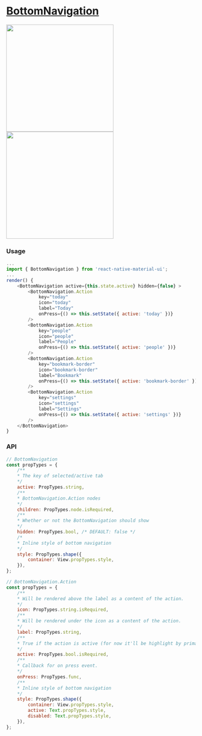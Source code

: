# [BottomNavigation](https://material.google.com/components/bottom-navigation.html)

<img src="https://raw.githubusercontent.com/xotahal/react-native-material-ui-demo-app/master/resources/bottom-navigation-1.gif" width="285">
<img src="https://raw.githubusercontent.com/xotahal/react-native-material-ui-demo-app/master/resources/bottom-navigation-anim.gif" width="285">

### Usage

```js
...
import { BottomNavigation } from 'react-native-material-ui';
...
render() {
    <BottomNavigation active={this.state.active} hidden={false} >
        <BottomNavigation.Action
            key="today"
            icon="today"
            label="Today"
            onPress={() => this.setState({ active: 'today' })}
        />
        <BottomNavigation.Action
            key="people"
            icon="people"
            label="People"
            onPress={() => this.setState({ active: 'people' })}
        />
        <BottomNavigation.Action
            key="bookmark-border"
            icon="bookmark-border"
            label="Bookmark"
            onPress={() => this.setState({ active: 'bookmark-border' })}
        />
        <BottomNavigation.Action
            key="settings"
            icon="settings"
            label="Settings"
            onPress={() => this.setState({ active: 'settings' })}
        />
    </BottomNavigation>
}
```
### API
```js
// BottomNavigation
const propTypes = {
    /**
    * The key of selected/active tab
    */
    active: PropTypes.string,
    /**
    * BottomNavigation.Action nodes
    */
    children: PropTypes.node.isRequired,
    /**
    * Whether or not the BottomNavigation should show
    */
    hidden: PropTypes.bool, /* DEFAULT: false */
    /*
    * Inline style of bottom navigation
    */
    style: PropTypes.shape({
        container: View.propTypes.style,
    }),
};

// BottomNavigation.Action
const propTypes = {
    /**
    * Will be rendered above the label as a content of the action.
    */
    icon: PropTypes.string.isRequired,
    /**
    * Will be rendered under the icon as a content of the action.
    */
    label: PropTypes.string,
    /**
    * True if the action is active (for now it'll be highlight by primary color)
    */
    active: PropTypes.bool.isRequired,
    /**
    * Callback for on press event.
    */
    onPress: PropTypes.func,
    /**
    * Inline style of bottom navigation
    */
    style: PropTypes.shape({
        container: View.propTypes.style,
        active: Text.propTypes.style,
        disabled: Text.propTypes.style,
    }),
};
```

